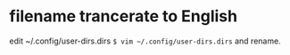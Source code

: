 filename trancerate to English
====
edit ~/.config/user-dirs.dirs
`$ vim ~/.config/user-dirs.dirs`
and rename.
